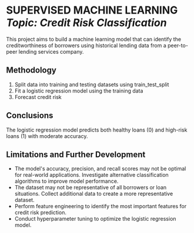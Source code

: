 <h1 align="left">SUPERVISED MACHINE LEARNING<br><i>Topic: Credit Risk Classification</i> </h1> 

<p>This project aims to build a machine learning model that can identify the creditworthiness of borrowers using historical lending data from a peer-to-peer lending services company.</p>

## Methodology
1. Split data into training and testing datasets using train_test_split
2. Fit a logistic regression model using the training data 
3. Forecast credit risk

## Conclusions
The logistic regression model predicts both healthy loans (0) and high-risk loans (1) with moderate accuracy. 

## Limitations and Further Development
- The model's accuracy, precision, and recall scores may not be optimal for real-world applications. Investigate alternative classification algorithms to improve model performance.
- The dataset may not be representative of all borrowers or loan situations. Collect additional data to create a more representative dataset.
- Perform feature engineering to identify the most important features for credit risk prediction.
- Conduct hyperparameter tuning to optimize the logistic regression model.
